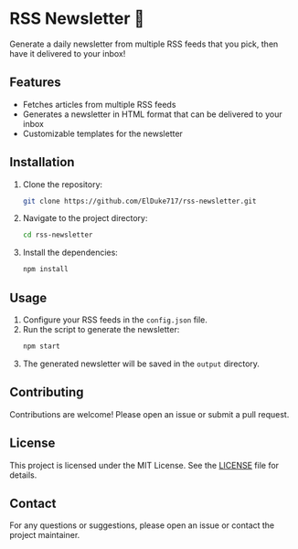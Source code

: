 # RSS Newsletter 🔖

Generate a daily newsletter from multiple RSS feeds that you pick, then have it delivered to your inbox!

## Features

- Fetches articles from multiple RSS feeds
- Generates a newsletter in HTML format that can be delivered to your inbox
- Customizable templates for the newsletter

## Installation

1. Clone the repository:
   ```sh
   git clone https://github.com/ElDuke717/rss-newsletter.git
   ```
2. Navigate to the project directory:
   ```sh
   cd rss-newsletter
   ```
3. Install the dependencies:
   ```sh
   npm install
   ```

## Usage

1. Configure your RSS feeds in the `config.json` file.
2. Run the script to generate the newsletter:
   ```sh
   npm start
   ```
3. The generated newsletter will be saved in the `output` directory.

## Contributing

Contributions are welcome! Please open an issue or submit a pull request.

## License

This project is licensed under the MIT License. See the [LICENSE](LICENSE) file for details.

## Contact

For any questions or suggestions, please open an issue or contact the project maintainer.
